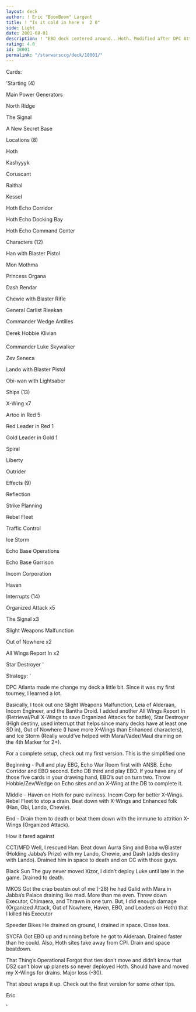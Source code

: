 ```yaml
---
layout: deck
author: ! Eric "BoomBoom" Largent
title: ! "Is it cold in here v  2 0"
side: Light
date: 2001-08-01
description: ! "EBO deck centered around...Hoth. Modified after DPC Attlanta."
rating: 4.0
id: 18001
permalink: "/starwarsccg/deck/18001/"
---
```

Cards: 

'Starting (4) 

Main Power Generators 

North Ridge 

The Signal 

A New Secret Base 


Locations (8) 

Hoth 

Kashyyyk 

Coruscant 

Raithal 

Kessel 

Hoth Echo Corridor 

Hoth Echo Docking Bay 

Hoth Echo Command Center 


Characters (12) 

Han with Blaster Pistol 

Mon Mothma 

Princess Organa 

Dash Rendar 

Chewie with Blaster Rifle 

General Carlist Rieekan 

Commander Wedge Antilles 

Derek Hobbie Klivian 

Commander Luke Skywalker 

Zev Seneca 

Lando with Blaster Pistol 

Obi-wan with Lightsaber 


Ships (13) 

X-Wing x7 

Artoo in Red 5 

Red Leader in Red 1 

Gold Leader in Gold 1 

Spiral 

Liberty 

Outrider 


Effects (9) 

Reflection 

Strike Planning 

Rebel Fleet 

Traffic Control 

Ice Storm

Echo Base Operations 

Echo Base Garrison 

Incom Corporation 

Haven 


Interrupts (14) 

Organized Attack x5 

The Signal x3 

Slight Weapons Malfunction 

Out of Nowhere x2

All Wings Report In x2

Star Destroyer '

Strategy: '

DPC Atlanta made me change my deck a little bit. Since it was my first tourney, I learned a lot.

Basically, I took out one Slight Weapons Malfunction, Leia of Alderaan, Incom Engineer, and the Bantha Droid. I added another All Wings Report In (Retrieval/Pull X-Wings to save Organized Attacks for battle), Star Destroyer (High destiny, used interrupt that helps since many decks have at least one SD in), Out of Nowhere (I have more X-Wings than Enhanced characters), and Ice Storm (Really would’ve helped with Mara/Vader/Maul draining on the 4th Marker for 2+).


For a complete setup, check out my first version. This is the simplified one

Beginning  - Pull and play EBG, Echo War Room first with ANSB. Echo Corridor and EBO second. Echo DB third and play EBO. If you have any of those five cards in your drawing hand, EBO’s out on turn two. Throw Hobbie/Zev/Wedge on Echo sites and an X-Wing at the DB to complete it.


Middle - Haven on Hoth for pure evilness. Incom Corp for better X-Wings. Rebel Fleet to stop a drain. Beat down with X-Wings and Enhanced folk (Han, Obi, Lando, Chewie).


End - Drain them to death or beat them down with the immune to attrition X-Wings (Organized Attack).


How it fared against

CCT/MFD Well, I rescued Han. Beat down Aurra Sing and Boba w/Blaster (Holding Jabba’s Prize) with my Lando, Chewie, and Dash (adds destiny with Lando). Drained him in space to death and on CC with those guys.


Black Sun The guy never moved Xizor, I didn’t deploy Luke until late in the game. Drained to death.


MKOS Got the crap beaten out of me (-28) he had Galid with Mara in Jabba’s Palace draining like mad. More than me even. Threw down Executor, Chimaera, and Thrawn in one turn. But, I did enough damage (Organized Attack, Out of Nowhere, Haven, EBO, and Leaders on Hoth) that I killed his Executor


Speeder Bikes He drained on ground, I drained in space. Close loss.


SYCFA Got EBO up and running before he got to Alderaan. Drained faster than he could. Also, Hoth sites take away from CPI. Drain and space beatdown.


That Thing’s Operational Forgot that ties don’t move and didn’t know that DS2 can’t blow up planets so never deployed Hoth. Should have and moved my X-Wings for drains. Major loss (-30).


That about wraps it up. Check out the first version for some other tips.

Eric

'
